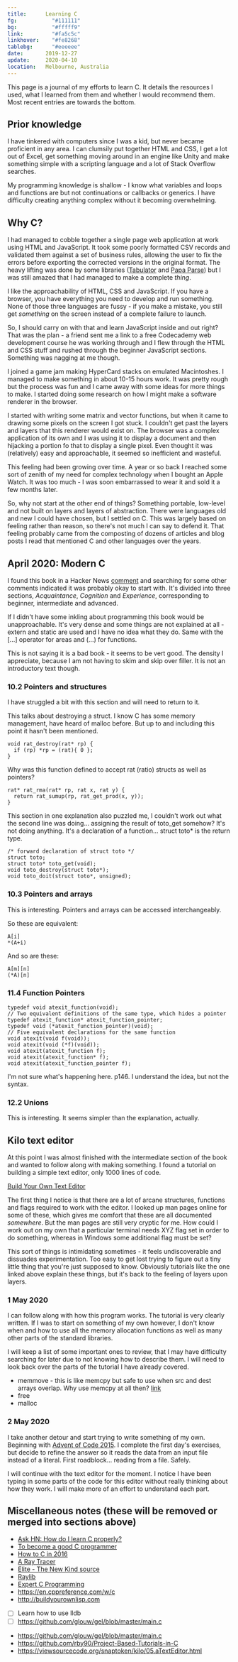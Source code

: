 ```yaml
---
title:      Learning C
fg:           "#111111"
bg:           "#fffff9"
link:         "#fa5c5c"
linkhover:    "#fe8268"
tablebg:      "#eeeeee"
date:       2019-12-27
update:     2020-04-10
location:   Melbourne, Australia
---
```


This page is a journal of my efforts to learn C. It details the resources I used, what I learned from them and whether I would recommend them. Most recent entries are towards the bottom.

## Prior knowledge

I have tinkered with computers since I was a kid, but never became proficient in any area. I can clumsily put together HTML and CSS, I get a lot out of Excel, get something moving around in an engine like Unity and make something simple with a scripting language and a lot of Stack Overflow searches.

My programming knowledge is shallow - I know what variables and loops and functions are but not continuations or callbacks or generics. I have difficulty creating anything complex without it becoming overwhelming.

## Why C?

I had managed to cobble together a single page web application at work using HTML and JavaScript. It took some poorly formatted CSV records and validated them against a set of business rules, allowing the user to fix the errors before exporting the corrected versions in the original format. The heavy lifting was done by some libraries ([Tabulator](http://tabulator.info) and [Papa Parse](https://www.papaparse.com)) but I was still amazed that I had managed to make a complete _thing_.

I like the approachability of HTML, CSS and JavaScript. If you have a browser, you have everything you need to develop and run something. None of those three languages are fussy - if you make a mistake, you still get _something_ on the screen instead of a complete failure to launch.

So, I should carry on with that and learn JavaScript inside and out right? That was the plan - a friend sent me a link to a free Codecademy web development course he was working through and I flew through the HTML and CSS stuff and rushed through the beginner JavaScript sections. Something was nagging at me though.

I joined a game jam making HyperCard stacks on emulated Macintoshes. I managed to make something in about 10-15 hours work. It was pretty rough but the process was fun and I came away with some ideas for more things to make. I started doing some research on how I might make a software renderer in the browser.

I started with writing some matrix and vector functions, but when it came to drawing some pixels on the screen I got stuck. I couldn't get past the layers and layers that this renderer would exist on. The browser was a complex application of its own and I was using it to display a document and then hijacking a portion fo that to display a single pixel. Even thought it was (relatively) easy and approachable, it seemed so inefficient and wasteful.

This feeling had been growing over time. A year or so back I reached some sort of zenith of my need for complex technology when I bought an Apple Watch. It was too much - I was soon embarrassed to wear it and sold it a few months later.

So, why not start at the other end of things? Something portable, low-level and not built on layers and layers of abstraction. There were languages old and new I could have chosen, but I settled on C. This was largely based on feeling rather than reason, so there's not much I can say to defend it. That feeling probably came from the composting of dozens of articles and blog posts I read that mentioned C and other languages over the years.

## April 2020: Modern C

I found this book in a Hacker News [comment](https://news.ycombinator.com/item?id=22519876) and searching for some other comments indicated it was probably okay to start with. It's divided into three sections, _Acquaintance_, _Cognition_ and _Experience_, corresponding to beginner, intermediate and advanced.

If I didn't have some inkling about programming this book would be unapproachable. It's very dense and some things are not explained at all - extern and static are used and I have no idea what they do. Same with the [...] operator for areas and (...) for functions.

This is not saying it is a bad book - it seems to be vert good. The density I appreciate, because I am not having to skim and skip over filler. It is not an introductory text though.

### 10.2 Pointers and structures
I have struggled a bit with this section and will need to return to it.

This talks about destroying a struct. I know C has some memory management, have heard of malloc before. But up to and including this point it hasn't been mentioned.

```
void rat_destroy(rat* rp) {
  if (rp) *rp = (rat){ 0 };
}
```

Why was this function defined to accept rat (ratio) structs as well as pointers?
```
rat* rat_rma(rat* rp, rat x, rat y) {
  return rat_sumup(rp, rat_get_prod(x, y));
}
```

This section in one explanation also puzzled me, I couldn't work out what the second line was doing... assigning the result of toto_get somehow?
It's not doing anything. It's a declaration of a function... struct toto* is the return type.

```
/* forward declaration of struct toto */
struct toto;
struct toto* toto_get(void);
void toto_destroy(struct toto*);
void toto_doit(struct toto*, unsigned);
```

### 10.3 Pointers and arrays
This is interesting. Pointers and arrays can be accessed interchangeably.

So these are equivalent:

```
A[i]
*(A+i)
```

And so are these:
```
A[m][n]
(*A)[n]
```

### 11.4 Function Pointers

```
typedef void atexit_function(void);
// Two equivalent definitions of the same type, which hides a pointer
typedef atexit_function* atexit_function_pointer;
typedef void (*atexit_function_pointer)(void);
// Five equivalent declarations for the same function
void atexit(void f(void));
void atexit(void (*f)(void));
void atexit(atexit_function f);
void atexit(atexit_function* f);
void atexit(atexit_function_pointer f);
```

I'm not sure what's happening here. p146.
I understand the idea, but not the syntax.

### 12.2 Unions
This is interesting. It seems simpler than the explanation, actually.

## Kilo text editor
At this point I was almost finished with the intermediate section of the book and wanted to follow along with making something. I found a tutorial on building a simple text editor, only 1000 lines of code.

[Build Your Own Text Editor](https://viewsourcecode.org/snaptoken/kilo/index.html)

The first thing I notice is that there are a lot of arcane structures, functions and flags required to work with the editor. I looked up man pages online for some of these, which gives me comfort that these are all documented _somewhere_. But the man pages are still very cryptic for me. How could I work out on my own that a particular terminal needs XYZ flag set in order to do something, whereas in Windows some additional flag must be set?

This sort of things is intimidating sometimes - it feels undiscoverable and dissuades experimentation. Too easy to get lost trying to figure out a tiny little thing that you're just supposed to know. Obviously tutorials like the one linked above explain these things, but it's back to the feeling of layers upon layers.

### 1 May 2020

I can follow along with how this program works. The tutorial is very clearly written. If I was to start on something of my own however, I don't know when and how to use all the memory allocation functions as well as many other parts of the standard libraries.

I will keep a list of some important ones to review, that I may have difficulty searching for later due to not knowing how to describe them. I will need to look back over the parts of the tutorial I have already covered.

- memmove - this is like memcpy but safe to use when src and dest arrays overlap. Why use memcpy at all then? [link](https://flak.tedunangst.com/post/memcpy-vs-memmove)
- free
- malloc

### 2 May 2020

I take another detour and start trying to write something of my own. Beginning with [Advent of Code 2015](https://adventofcode.com/2015). I complete the first day's exercises, but decide to refine the answer so it reads the data from an input file instead of a literal. First roadblock... reading from a file. Safely.

I will continue with the text editor for the moment. I notice I have been typing in some parts of the code for this editor without really thinking about how they work. I will make more of an effort to understand each part.

## Miscellaneous notes (these will be removed or merged into sections above)

- [Ask HN: How do I learn C properly?](https://news.ycombinator.com/item?id=22519876)
- [To become a good C programmer](http://fabiensanglard.net/c/)
- [How to C in 2016](https://matt.sh/howto-c)
- [A Ray Tracer](https://www.purplealienplanet.com/node/20)
- [Elite - The New Kind source](https://github.com/fesh0r/newkind)
- [Raylib](https://www.raylib.com)
- [Expert C Programming](https://www.amazon.com.au/Expert-Programming-Peter-van-Linden/dp/0131774298)
- <https://en.cppreference.com/w/c>
- <http://buildyourownlisp.com>
- [ ] Learn how to use lldb
- [ ] https://github.com/glouw/gel/blob/master/main.c
- <https://github.com/glouw/gel/blob/master/main.c>
- <https://github.com/rby90/Project-Based-Tutorials-in-C>
- <https://viewsourcecode.org/snaptoken/kilo/05.aTextEditor.html>
